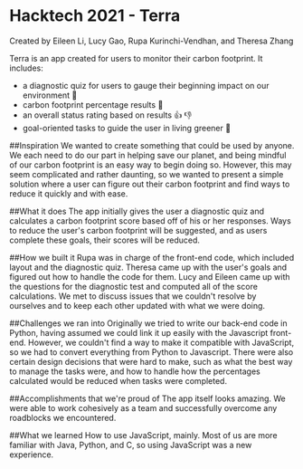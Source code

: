 # Hacktech 2021 - Terra
Created by Eileen Li, Lucy Gao, Rupa Kurinchi-Vendhan, and Theresa Zhang

Terra is an app created for users to monitor their carbon footprint. It includes:
- a diagnostic quiz for users to gauge their beginning impact on our environment :pencil:
- carbon footprint percentage results :thought_balloon:
- an overall status rating based on results :+1: :-1:
- goal-oriented tasks to guide the user in living greener :seedling:

##Inspiration
We wanted to create something that could be used by anyone. We each need to do our part in helping save our planet, and being mindful of our carbon footprint is an easy way to begin doing so. However, this may seem complicated and rather daunting, so we wanted to present a simple solution where a user can figure out their carbon footprint and find ways to reduce it quickly and with ease.

##What it does
The app initially gives the user a diagnostic quiz and calculates a carbon footprint score based off of his or her responses. Ways to reduce the user's carbon footprint will be suggested, and as users complete these goals, their scores will be reduced.

##How we built it
Rupa was in charge of the front-end code, which included layout and the diagnostic quiz. Theresa came up with the user's goals and figured out how to handle the code for them. Lucy and Eileen came up with the questions for the diagnostic test and computed all of the score calculations. We met to discuss issues that we couldn't resolve by ourselves and to keep each other updated with what we were doing.

##Challenges we ran into
Originally we tried to write our back-end code in Python, having assumed we could link it up easily with the Javascript front-end. However, we couldn't find a way to make it compatible with JavaScript, so we had to convert everything from Python to Javascript. There were also certain design decisions that were hard to make, such as what the best way to manage the tasks were, and how to handle how the percentages calculated would be reduced when tasks were completed.

##Accomplishments that we're proud of
The app itself looks amazing. We were able to work cohesively as a team and successfully overcome any roadblocks we encountered.

##What we learned
How to use JavaScript, mainly. Most of us are more familiar with Java, Python, and C, so using JavaScript was a new experience.


